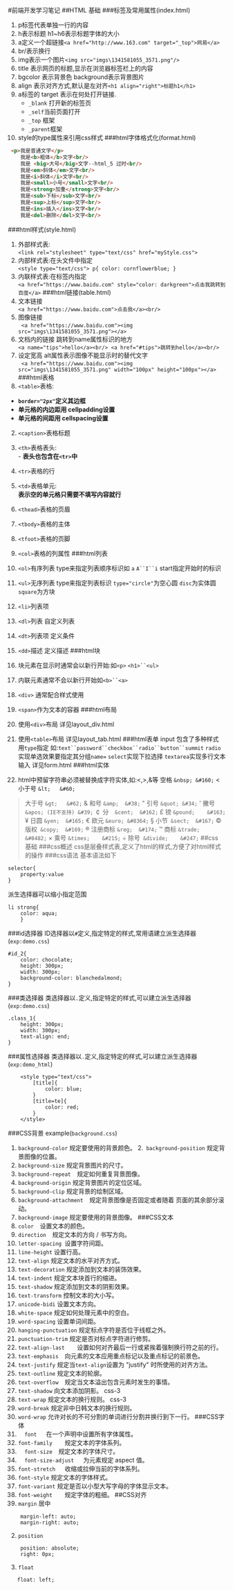 #前端开发学习笔记
##HTML 基础
###标签及常用属性(index.html)
1.	p标签代表单独一行的内容
2.	h表示标题 h1~h6表示标题字体的大小
3.	a定义一个超链接`<a href="http://www.163.com" target="_top">网易</a>`
4.	br/表示换行
5.	img表示一个图片`<img src="imgs\1341581055_3571.png"/>`
6.	title 表示网页的标题,显示在浏览器标签栏上的内容
7.	bgcolor 表示背景色  background表示背景图片
8.	align 表示对齐方式,默认是左对齐`<h1 align="right">标题h1</h1>`
9.	a标签的 target 表示在何处打开链接.
	-	`_blank` 打开新的标签页
	-	`_self`当前页面打开
	-	`_top` 框架
	-	`_parent`框架
10.	style的type属性来引用css样式
###html字体格式化(format.html)
```html
 <p>我是普通文字</p>
    我是<b>粗体</b>文字<br/>
    我是 <big>大号</big>文字--html_5 过时<br/>
    我是<em>斜体</em>文字<br/>
    我是<i>斜体</i>文字<br/>
    我是<small>小号</small>文字<br/>
    我是<strong>加重</strong>文字<br/>
    我是<sub>下标</sub>文字<br/>
    我是<sup>上标</sup>文字<br/>
    我是<ins>插入</ins>文字<br/>
    我是<del>删除</del>文字<br/>
```
###html样式(style.html)
1.	外部样式表:<br/>`<link rel="stylesheet" type="text/css" href="myStyle.css">`
2.	内部样式表:在头文件中指定<br/>`<style type="text/css">
        p{
            color: cornflowerblue;
        }`
3.	内联样式表:在标签内指定<br/>`<a href="https://www.baidu.com" style="color: darkgreen">点击我跳转到百度</a>`
###html链接(table.html)
1.	文本链接<br/> `<a href="https://www.baidu.com">点击我</a><br/>`
2.	图像链接<br/>` <a href="https://www.baidu.com"><img src="imgs\1341581055_3571.png"></a>`
3.	文档内的链接 跳转到name属性标识的地方<br/>`<a name="tips">hello</a><br/>
<a href="#tips">跳转到hello</a><br/>`
4.	设定宽高 alt属性表示图像不能显示时的替代文字<br/>` <a href="https://www.baidu.com"><img src="imgs\1341581055_3571.png" width="100px" height="100px"></a>`
###html表格
1.	`<table>`表格:<br/>
-	<b>`border="2px"`定义其边框</b> 
-	<b>单元格的内边距用 cellpadding设置</b> 
-	<b>单元格的间距用 cellspacing设置</b> 
2.	`<caption>`表格标题
3.	`<th>`表格表头:<br/> -	<b>表头也包含在`<tr>`中</b> 

4.	`<tr>`表格的行
5.	`<td>`表格单元:<br/> <b>表示空的单元格只需要不填写内容就行</b>
6.	`<thead>`表格的页眉
7.	`<tbody>`表格的主体
8.	`<tfoot>`表格的页脚
9.	`<col>`表格的列属性
###html列表
1.	`<ol>`有序列表 type来指定列表顺序标识如 `a` `A``I``i` start指定开始时的标识
2.	`<ul>`无序列表 type来指定列表标识 `type="circle"`为空心圆 `disc`为实体圆 `square`为方块
3.	`<li>`列表项
4.	`<dl>`列表 自定义列表
5.	`<dt>`列表项 定义条件
6.	`<dd>`描述 定义描述
###html块
1.	块元素在显示时通常会以新行开始:如`<p>` `<h1>``<ul>`
2.	内联元素通常不会以新行开始如`<b>``<a>`
3.	`<div>` 通常配合样式使用
4.	`<span>`作为文本的容器
###html布局
1.	使用`<div>`布局 详见layout_div.html
2.	使用`<table>`布局 详见layout_tab.html
###html表单
input 包含了多种样式 用`type`指定 如:`text``password``checkbox``radio``button``summit`
`radio`实现单选效果要指定其分组`name=`
`select`实现下拉选择
`textarea`实现多行文本输入
详见form.html
###html实体
1.	html中预留字符串必须被替换成字符实体,如:<,>,&等
 	空格	`&nbsp;	&#160;`
<	小于号	`&lt;	&#60;`
>	大于号	`&gt;	&#62;`
&	和号	`&amp;	&#38;`
"	引号	`&quot;	&#34;`
'	撇号 	`&apos; (IE不支持)	&#39;`
￠	分`	&cent;	&#162;`
£	镑	`&pound;	&#163;`
¥	日圆	`&yen;	&#165;`
€	欧元	`&euro;	&#8364;`
§	小节`	&sect;	&#167;`
©	版权`	&copy;	&#169;`
®	注册商标	`&reg;	&#174;`
™	商标	`&trade;	&#8482;`
×	乘号	`&times;	&#215;`
÷	除号`	&divide;	&#247;`
##css 基础
###css概述
css是层叠样式表,定义了html的样式,方便了对html样式的操作
###css语法
基本语法如下
```
selector{
    property:value
}
```
派生选择器可以缩小指定范围
```
li strong{
    color: aqua;
    }
```
###id选择器
ID选择器以`#`定义,指定特定的样式,常用语建立派生选择器(`exp:demo.css`)
```
#id_2{
    color: chocolate;
    height: 300px;
    width: 300px;
    background-color: blanchedalmond;
}
```
###类选择器
类选择器以`.`定义,指定特定的样式,可以建立派生选择器(`exp:demo.css`)
```
.class_1{
    height: 300px;
    width: 300px;
    text-align: end;
}
```
###属性选择器
类选择器以`.`定义,指定特定的样式,可以建立派生选择器(`exp:demo_html`)
```
    <style type="text/css">
        [title]{
            color: blue;
        }
        [title=te]{
            color: red;
        }
    </style>
```
###CSS背景
example(`background.css`)
1.	`background-color`	规定要使用的背景颜色。
2.`	background-position`	规定背景图像的位置。
3.	`background-size`	规定背景图片的尺寸。
4.	`background-repeat	`规定如何重复背景图像。
5.	`background-origin`	规定背景图片的定位区域。
6.	`background-clip`	规定背景的绘制区域。
7.	`background-attachment	`规定背景图像是否固定或者随着 页面的其余部分滚动。
8.	`background-image`	规定要使用的背景图像。
###CSS文本
1.	`color	`设置文本的颜色。
2.	`direction	`规定文本的方向 / 书写方向。
3.	`letter-spacing	`设置字符间距。
4.	`line-height`	设置行高。
5.	`text-align`	规定文本的水平对齐方式。
5.	`text-decoration`	规定添加到文本的装饰效果。
6.	`text-indent`	规定文本块首行的缩进。
7.	`text-shadow`	规定添加到文本的阴影效果。
8.	`text-transform`	控制文本的大小写。
9.	`unicode-bidi`	设置文本方向。
10.	`white-space`	规定如何处理元素中的空白。
11.	`word-spacing`	设置单词间距。
12.	`hanging-punctuation`	规定标点字符是否位于线框之外。
13.	`punctuation-trim`	规定是否对标点字符进行修剪。
14.	`text-align-last	`设置如何对齐最后一行或紧挨着强制换行符之前的行。
15.	`text-emphasis	`向元素的文本应用重点标记以及重点标记的前景色。
16.	`text-justify`	规定当` text-align `设置为 "justify" 时所使用的对齐方法。
17.	`text-outline`	规定文本的轮廓。
18.	`text-overflow	`规定当文本溢出包含元素时发生的事情。
19.	`text-shadow`	向文本添加阴影。	css-3
20.	`text-wrap`	规定文本的换行规则。	css-3
21.	`word-break`	规定非中日韩文本的换行规则。
22.	`word-wrap`	允许对长的不可分割的单词进行分割并换行到下一行。
###CSS字体
1.	`	font	`在一个声明中设置所有字体属性。
2.	`font-family	`规定文本的字体系列。
3.	`	font-size	`规定文本的字体尺寸。
4.	`	font-size-adjust	`为元素规定 aspect 值。
5.	`font-stretch	`收缩或拉伸当前的字体系列。
6.	`font-style`	规定文本的字体样式。
7.	`font-variant`	规定是否以小型大写字母的字体显示文本。
8.	`font-weight	`规定字体的粗细。
##CSS对齐
1.  `margin` 居中
```
    margin-left: auto;
    margin-right: auto;
```
2.  `position`
```
    position: absolute;
    right: 0px;
```

3.  `float`
```
   float: left;
```
